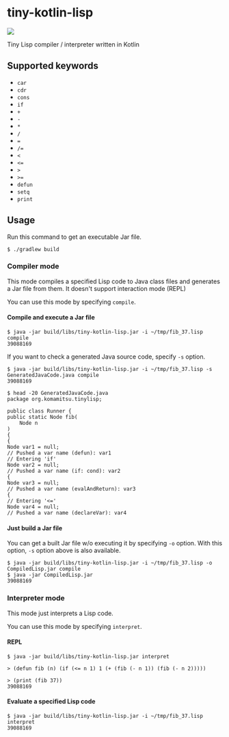 # tiny-kotlin-lisp
[<img src="https://travis-ci.org/komamitsu/tiny-kotlin-lisp.svg?branch=master"/>](https://travis-ci.org/komamitsu/tiny-kotlin-lisp)

Tiny Lisp compiler / interpreter written in Kotlin

## Supported keywords

- `car`
- `cdr`
- `cons`
- `if`
- `+`
- `-`
- `*`
- `/`
- `=`
- `/=`
- `<`
- `<=`
- `>`
- `>=`
- `defun`
- `setq`
- `print`

## Usage

Run this command to get an executable Jar file.

```
$ ./gradlew build
```

### Compiler mode

This mode compiles a specified Lisp code to Java class files and generates a Jar file from them. It doesn't support interaction mode (REPL)

You can use this mode by specifying `compile`. 

#### Compile and execute a Jar file

```
$ java -jar build/libs/tiny-kotlin-lisp.jar -i ~/tmp/fib_37.lisp compile
39088169
```

If you want to check a generated Java source code, specify `-s` option.

```
$ java -jar build/libs/tiny-kotlin-lisp.jar -i ~/tmp/fib_37.lisp -s GeneratedJavaCode.java compile
39088169

$ head -20 GeneratedJavaCode.java
package org.komamitsu.tinylisp;

public class Runner {
public static Node fib(
    Node n
)
{
{
Node var1 = null;
// Pushed a var name (defun): var1
// Entering 'if'
Node var2 = null;
// Pushed a var name (if: cond): var2
{
Node var3 = null;
// Pushed a var name (evalAndReturn): var3
{
// Entering '<='
Node var4 = null;
// Pushed a var name (declareVar): var4
```

#### Just build a Jar file

You can get a built Jar file w/o executing it by specifying `-o` option. With this option, `-s` option above is also available.

```
$ java -jar build/libs/tiny-kotlin-lisp.jar -i ~/tmp/fib_37.lisp -o CompiledLisp.jar compile
$ java -jar CompiledLisp.jar
39088169
```

### Interpreter mode

This mode just interprets a Lisp code.

You can use this mode by specifying `interpret`. 


#### REPL

```
$ java -jar build/libs/tiny-kotlin-lisp.jar interpret
```

```
> (defun fib (n) (if (<= n 1) 1 (+ (fib (- n 1)) (fib (- n 2)))))

> (print (fib 37))
39088169
```

#### Evaluate a specified Lisp code

```
$ java -jar build/libs/tiny-kotlin-lisp.jar -i ~/tmp/fib_37.lisp interpret
39088169
```


